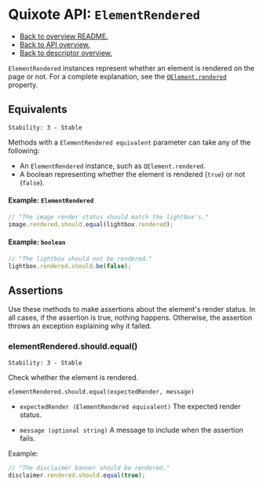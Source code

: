 # Quixote API: `ElementRendered`

* [Back to overview README.](../README.md)
* [Back to API overview.](api.md)
* [Back to descriptor overview.](descriptors.md)

`ElementRendered` instances represent whether an element is rendered on the page or not. For a complete explanation, see the [`QElement.rendered`](QElement.md#element-rendering) property.


## Equivalents

```
Stability: 3 - Stable
```

Methods with a `ElementRendered equivalent` parameter can take any of the following:

* An `ElementRendered` instance, such as `QElement.rendered`.
* A boolean representing whether the element is rendered (`true`) or not (`false`).


#### Example: `ElementRendered`

```javascript
// "The image render status should match the lightbox's."
image.rendered.should.equal(lightbox.rendered);
```

#### Example: `boolean`

```javascript
// "The lightbox should not be rendered."
lightbox.rendered.should.be(false);
```


## Assertions

Use these methods to make assertions about the element's render status. In all cases, if the assertion is true, nothing happens. Otherwise, the assertion throws an exception explaining why it failed.


### elementRendered.should.equal()

```
Stability: 3 - Stable
```

Check whether the element is rendered.

`elementRendered.should.equal(expectedRender, message)`

* `expectedRender (ElementRendered equivalent)` The expected render status.

* `message (optional string)` A message to include when the assertion fails.

Example:

```javascript
// "The disclaimer banner should be rendered."
disclaimer.rendered.should.equal(true);
```
